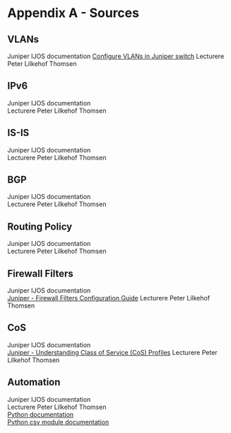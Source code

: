 # Appendix A - Sources

## VLANs
Juniper IJOS documentation
[Configure VLANs in Juniper switch](http://www.mustbegeek.com/configure-vlans-in-juniper-switch/)
Lecturere Peter Lilkehof Thomsen   


## IPv6
Juniper IJOS documentation   
Lecturere Peter Lilkehof Thomsen   

## IS-IS
Juniper IJOS documentation   
Lecturere Peter Lilkehof Thomsen   

## BGP
Juniper IJOS documentation   
Lecturere Peter Lilkehof Thomsen   

## Routing Policy
Juniper IJOS documentation   
Lecturere Peter Lilkehof Thomsen   

## Firewall Filters
Juniper IJOS documentation   
[Juniper - Firewall Filters Configuration Guide](https://www.juniper.net/documentation/en_US/junos12.3/information-products/pathway-pages/config-guide-firewall-filter/config-guide-firewall-filter.html#overview)
Lecturere Peter Lilkehof Thomsen   

## CoS
Juniper IJOS documentation   
[Juniper - Understanding Class of Service (CoS) Profiles](https://www.juniper.net/documentation/en_US/junos-space-apps/network-director3.0/topics/concept/cos-profile-understanding.html)
Lecturere Peter Lilkehof Thomsen   

## Automation
Juniper IJOS documentation  
Lecturere Peter Lilkehof Thomsen   
[Python documentation](https://docs.python.org/3/)   
[Python csv module documentation](https://docs.python.org/3/library/csv.html)   
